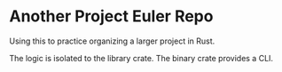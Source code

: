 # Another Project Euler Repo

Using this to practice organizing a larger project in Rust.

The logic is isolated to the library crate. The binary crate provides a CLI.
